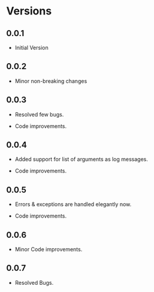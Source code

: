 # Versions

## 0.0.1

- Initial Version

## 0.0.2

- Minor non-breaking changes

## 0.0.3

- Resolved few bugs.

- Code improvements.

## 0.0.4

- Added support for list of arguments as log messages.

- Code improvements.

## 0.0.5

- Errors & exceptions are handled elegantly now.

- Code improvements.

## 0.0.6

- Minor Code improvements.

## 0.0.7

- Resolved Bugs.
